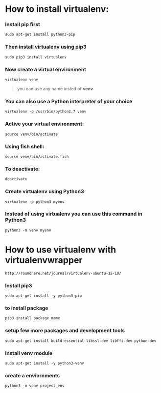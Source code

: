 # How to install virtualenv:

### Install **pip** first

    sudo apt-get install python3-pip

### Then install **virtualenv** using pip3

    sudo pip3 install virtualenv 

### Now create a virtual environment 

    virtualenv venv 

>you can use any name insted of **venv**

### You can also use a Python interpreter of your choice

    virtualenv -p /usr/bin/python2.7 venv
  
### Active your virtual environment:    
    
    source venv/bin/activate
    
### Using fish shell:    
    
    source venv/bin/activate.fish

### To deactivate:

    deactivate

### Create virtualenv using Python3
    virtualenv -p python3 myenv

### Instead of using virtualenv you can use this command in Python3
    python3 -m venv myenv
    
    

# How to use virtualenv with virtualenvwrapper
    http://roundhere.net/journal/virtualenv-ubuntu-12-10/





### Install pip3

`sudo apt-get install -y python3-pip`

### to install package

`pip3 install package_name`

### setup few more packages and development tools

`sudo apt-get install build-essential libssl-dev libffi-dev python-dev`

### install venv module

`sudo apt-get install -y python3-venv`

### create a enviornments

`python3 -m venv project_env`




    

